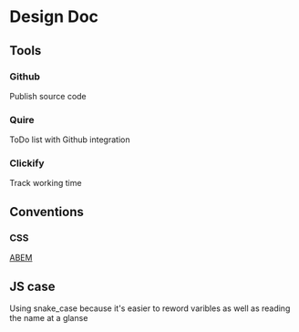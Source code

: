 # Design Doc

## Tools

### Github

Publish source code

### Quire

ToDo list with Github integration

### Clickify

Track working time

## Conventions

### CSS

[ABEM](https://css-tricks.com/abem-useful-adaptation-bem/)

## JS case

Using snake_case because it's easier to reword varibles as well as reading the name at a glanse
